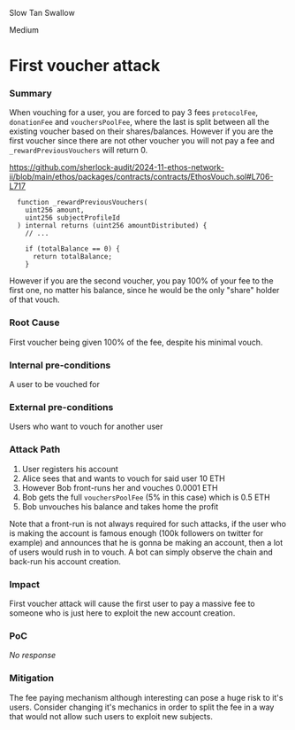 Slow Tan Swallow

Medium

# First voucher attack

### Summary

When vouching for a user, you are forced to pay 3 fees `protocolFee`, `donationFee` and `vouchersPoolFee`, where the last is split between all the existing voucher based on their shares/balances. However if you are the first voucher since there are not other voucher you will not pay a fee and `_rewardPreviousVouchers` will return 0.

https://github.com/sherlock-audit/2024-11-ethos-network-ii/blob/main/ethos/packages/contracts/contracts/EthosVouch.sol#L706-L717
```solidity
  function _rewardPreviousVouchers(
    uint256 amount,
    uint256 subjectProfileId
  ) internal returns (uint256 amountDistributed) {
    // ...

    if (totalBalance == 0) {
      return totalBalance;
    }
```

However if you are the second voucher, you pay 100% of your fee to the first one, no matter his balance, since he would be the only "share" holder of that vouch.

### Root Cause

First voucher being given 100% of the fee, despite his minimal vouch.

### Internal pre-conditions

A user to be vouched for

### External pre-conditions

Users who want to vouch for another user

### Attack Path

1. User registers his account 
2. Alice sees that and wants to vouch for said user 10 ETH
3. However Bob front-runs her and vouches 0.0001 ETH
4. Bob gets the full `vouchersPoolFee` (5% in this case) which is 0.5 ETH
5. Bob unvouches his balance and takes home the profit

Note that a front-run is not always required for such attacks, if the user who is making the account is famous enough (100k followers on twitter for example) and announces that he is gonna be making an account, then a lot of users would rush in to vouch. A bot can simply observe the chain and back-run his account creation.

### Impact

First voucher attack will cause the first user to pay a massive fee to someone who is just here to exploit the new account creation.

### PoC

_No response_

### Mitigation

The fee paying mechanism although interesting can pose a huge risk to it's users. Consider changing it's mechanics in order to split the fee in a way that would not allow such users to exploit new subjects.